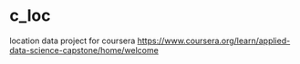 # c_loc
location data project for coursera
https://www.coursera.org/learn/applied-data-science-capstone/home/welcome
